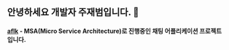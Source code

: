 ## 안녕하세요 개발자 주재범입니다. 👋

#### [aflk](https://github.com/jaebum7396/aflk) - MSA(Micro Service Architecture)로 진행중인 채팅 어플리케이션 프로젝트 입니다.
